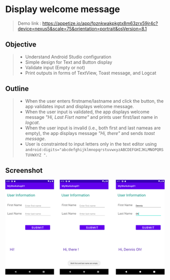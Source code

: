 # Display welcome message
> Demo link : https://appetize.io/app/fpznkwakpkgtx8m63zrx59jr4c?device=nexus5&scale=75&orientation=portrait&osVersion=8.1

## Objective
>* Understand Android Studio configuration 
>* Simple design for Text and Button display
>* Validate input (Empty or not)
>* Print outputs in forms of TextView, Toast message, and Logcat

## Outline
>* When the user enters firstname/lastname and click the button, the app validates input and displays welcome message.
>* When the user input is validated, the app displays welcome message *"Hi, Last Fisrt name"* and prints user first/last name in *logcat*.
>* When the user input is invalid (i.e., both first and last nameas are empty), the app displays message *"Hi, there"* and sends *toast message*.
>* User is constrainted to input letters only in the text editor using `android:digits="abcdefghijklmnopqrstuvwxyzABCDEFGHIJKLMNOPQRSTUVWXYZ "`.

## Screenshot
<img src="https://github.com/chanlenium/Android-Mobile-App/blob/main/02_Views%20and%20Activities/MyWorkshop01/screenshot.png" width="600" height="300" />


